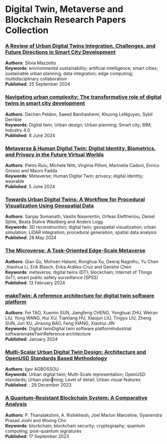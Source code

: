 # Digital Twin, Metaverse and Blockchain Research Papers Collection

### [A Review of Urban Digital Twins Integration, Challenges, and Future Directions in Smart City Development](https://www.mdpi.com/2071-1050/16/19/8337)
<b>Authors</b>: Silvia Mazzetto <br>
<b>Keywords</b>: environmental sustainability; artificial intelligence; smart cities; sustainable urban planning; data integration; edge computing; multidisciplinary collaboration<br>
<b>Published</b>: 25 September 2024

### [Navigating urban complexity: The transformative role of digital twins in smart city development](https://www.sciencedirect.com/science/article/pii/S2210670724004086)
<b>Authors</b>: Dechen Peldon, Saeed Banihashemi, Khuong LeNguyen, Sybil Derrible <br>
<b>Keywords</b>: Digital twin; Urban design; Urban planning; Smart city; BIM; Industry 4.0<br>
<b>Published</b>: 8 June 2024

### [Metaverse & Human Digital Twin: Digital Identity, Biometrics, and Privacy in the Future Virtual Worlds](https://www.mdpi.com/2818564)
<b>Authors</b>: Pietro Ruiu, Michele Nitti, Virginia Pilloni, Marinella Cadoni, Enrico Grosso and Mauro Fadda<br>
<b>Keywords</b>: Metaverse; Human Digital Twin; privacy; digital identity; wearable<br>
<b>Published</b>: 5 June 2024

### [Towards Urban Digital Twins: A Workflow for Procedural Visualization Using Geospatial Data](https://www.mdpi.com/2807496)
<b>Authors</b>: Sanjay Somanath, Vasilis Naserentin, Orfeas Eleftheriou, Daniel Sjölie, Beata Stahre Wästberg and Anders Logg<br>
<b>Keywords</b>: 3D reconstruction; digital twin; geospatial visualization; urban simulation; LiDAR integration; procedural generation; spatial data analysis<br>
<b>Published</b>: 28 May 2024

### [The Microverse: A Task-Oriented Edge-Scale Metaverse](https://www.mdpi.com/2676344)
<b>Authors</b>: Qian Qu, Mohsen Hatami, Ronghua Xu, Deeraj Nagothu, Yu Chen ,Xiaohua Li, Erik Blasch, Erika Ardiles-Cruz and Genshe Chen<br>
<b>Keywords</b>: metaverse; digital twins (DT); blockchain; Internet of Things (IoT); smart public safety surveillance (SPSS)<br>
<b>Published</b>: 13 February 2024

### [makeTwin: A reference architecture for digital twin software platform](https://www.sciencedirect.com/science/article/pii/S1000936123001541)
<b>Authors</b>: Fei TAO, Xuemin SUN, Jiangfeng CHENG, Yonghuai ZHU, Weiran LIU, Yong WANG, Hui XU, Tianliang HU, Xiaojun LIU, Tingyu LIU, Zheng SUN, Jun XU, Jinsong BAO, Feng XIANG, Xiaohui JIN<br>
<b>Keywords</b>: Digital twinDigital twin software platformIndustrial softwaremakeTwinReference architecture<br>
<b>Published</b>: January 2024

### [Multi-Scalar Urban Digital Twin Design: Architecture and OpenUSD Standards Based Methodology](https://primerascientific.com/pdf/psen/PSEN-04-100.pdf)
<b>Authors</b>: Igor AGBOSSOU<br>
<b>Keywords</b>: Urban digital twin; Multi-Scale representation; OpenUSD standards; Urban planning; Level of detail; Urban visual features<br>
<b>Published</b>: : 28 December 2023

### [A Quantum-Resistant Blockchain System: A Comparative Analysis](https://www.mdpi.com/2483366)
<b>Authors</b>:  P. Thanalakshmi, A. Rishikhesh, Joel Marion Marceline, Gyanendra Prasad Joshi and Woong Cho<br>
<b>Keywords</b>: blockchain; blockchain security; cryptography; quantum computing; post-quantum signatures<br>
<b>Published</b>: 17 September 2023
